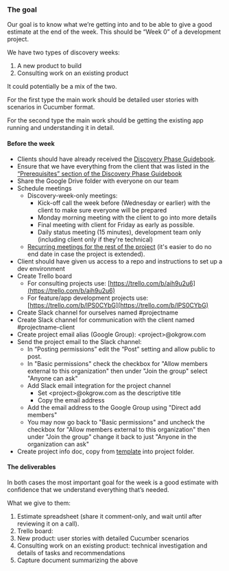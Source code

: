 ### The goal

Our goal is to know what we’re getting into and to be able to give a good estimate at the end of the week. This should be “Week 0” of a development project.

We have two types of discovery weeks:

1. A new product to build
2. Consulting work on an existing product

It could potentially be a mix of the two.

For the first type the main work should be detailed user stories with scenarios in Cucumber format.

For the second type the main work should be getting the existing app running and understanding it in detail.

#### Before the week

- Clients should have already received the [Discovery Phase Guidebook](https://docs.google.com/document/d/14QbXCpRvtPcEJ-TbYPSbJXEJ5xFbS_vOIckGJAUTAV0/edit#).
- Ensure that we have everything from the client that was listed in the [“Prerequisites” section of the Discovery Phase Guidebook](https://docs.google.com/document/d/14QbXCpRvtPcEJ-TbYPSbJXEJ5xFbS_vOIckGJAUTAV0/edit#heading=h.2jz1on9cuw4)
- Share the Google Drive folder with everyone on our team
- Schedule meetings
  - Discovery-week-only meetings:
    - Kick-off call the week before (Wednesday or earlier) with the client to make sure everyone will be prepared
    - Monday morning meeting with the client to go into more details
    - Final meeting with client for Friday as early as possible.
    - Daily status meeting (15 minutes), development team only (including client only if they're technical)
  - [Recurring meetings for the rest of the project](https://github.com/okgrow/guides/tree/master/processes/development/project-management#meetings) (it's easier to do no end date in case the project is extended).
- Client should have given us access to a repo and instructions to set up a dev environment
- Create Trello board
  - For consulting projects use: [https://trello.com/b/aih9u2u6](https://trello.com/b/aih9u2u6)
  - For feature/app development projects use: [https://trello.com/b/lPS0CYbG](https://trello.com/b/lPS0CYbG)
- Create Slack channel for ourselves named #projectname
- Create Slack channel for communication with the client named #projectname-client
- Create project email alias (Google Group): &lt;project&gt;@okgrow.com
- Send the project email to the Slack channel:
  - In “Posting permissions” edit the “Post” setting  and allow public to post.
  - In "Basic permissions" check the checkbox for "Allow members external to this organization" then under "Join the group" select "Anyone can ask"
  - Add Slack email integration for the project channel
    - Set &lt;project&gt;@okgrow.com as the descriptive title
    - Copy the email address
  - Add the email address to the Google Group using "Direct add members"
  - You may now go back to "Basic permissions" and uncheck the checkbox for "Allow members external to this organization" then under "Join the group" change it back to just "Anyone in the organization can ask"
- Create project info doc, copy from [template](https://docs.google.com/a/okgrow.com/document/d/1KUVInohhNZxmrlsJw7Ax5MMQraawglGpTo1O-eXJ030/edit) into project folder.

#### The deliverables

In both cases the most important goal for the week is a good estimate with confidence that we understand everything that’s needed.

What we give to them:

1. Estimate spreadsheet (share it comment-only, and wait until after reviewing it on a call).
2. Trello board:
  1. New product: user stories with detailed Cucumber scenarios
  2. Consulting work on an existing product: technical investigation and details of tasks and recommendations
3. Capture document summarizing the above
